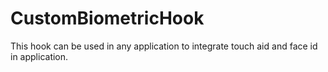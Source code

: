 # CustomBiometricHook
This hook can be used in any application to integrate touch aid and face id in application.
